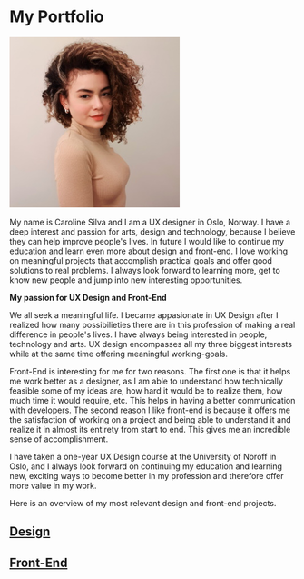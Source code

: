 # My Portfolio

![me](/Images/me.jpg)

My name is Caroline Silva and I am a UX designer in Oslo, Norway. 
I have a deep interest and passion for arts, design and technology, because I believe they can help improve people's lives.
In future I would like to continue my education and learn even more about design and front-end.
I love working on meaningful projects that accomplish practical goals and offer good solutions to real problems. 
I always look forward to learning more, get to know new people and jump into new interesting opportunities.

<b>My passion for UX Design and Front-End</b>

We all seek a meaningful life. I became appasionate in UX Design after I realized how many possibilieties there are in this
profession of making a real difference in people's lives. I have always being interested in people, technology and arts. 
UX design encompasses all my three biggest interests while at the same time offering meaningful working-goals.

Front-End is interesting for me for two reasons. 
The first one is that it helps me work better as a designer, as I am able to understand how technically feasible some of my
ideas are, how hard it would be to realize them, how much time it would require, etc. This helps in having a better communication
with developers. 
The second reason I like front-end is because it offers me the satisfaction of working on a project and being able to understand it 
and realize it in almost its entirety from start to end. This gives me an incredible sense of accomplishment. 

I have taken a one-year UX Design course at the University of Noroff in Oslo, and I always look forward on continuing my education
and learning new, exciting ways to become better in my profession and therefore offer more value in my work.

Here is an overview of my most relevant design and front-end projects.

## [Design](/Design)

## [Front-End](https://github.com/ux-me/intime)
